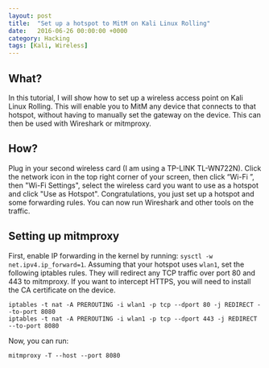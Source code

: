 ```yaml
---
layout: post
title:  "Set up a hotspot to MitM on Kali Linux Rolling"
date:   2016-06-26 00:00:00 +0000
category: Hacking
tags: [Kali, Wireless]
---
```

## What?
In this tutorial, I will show how to set up a wireless access point on Kali Linux Rolling. This
will enable you to MitM any device that connects to that hotspot, without having to manually set 
the gateway on the device. This can then be used with Wireshark or mitmproxy.

## How?
Plug in your second wireless card (I am using a TP-LINK TL-WN722N). Click the network icon in the top right corner of your screen, 
then click “Wi-Fi ”, then "Wi-Fi Settings", select the wireless card you want to use as a hotspot and click "Use as Hotspot".
Congratulations, you just set up a hotspot and some forwarding rules. You can now run Wireshark and other tools on the traffic.

## Setting up mitmproxy
First, enable IP forwarding in the kernel by running: `sysctl -w net.ipv4.ip_forward=1`.
Assuming that your hotspot uses `wlan1`, set the following iptables rules. They will redirect any
TCP traffic over port 80 and 443 to mitmproxy. If you want to intercept HTTPS, 
you will need to install the CA certificate on the device.

```
iptables -t nat -A PREROUTING -i wlan1 -p tcp --dport 80 -j REDIRECT --to-port 8080
iptables -t nat -A PREROUTING -i wlan1 -p tcp --dport 443 -j REDIRECT --to-port 8080
```
Now, you can run:

```
mitmproxy -T --host --port 8080
```